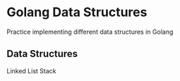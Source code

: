 # Golang Data Structures
Practice implementing different data structures in Golang

## Data Structures
Linked List
Stack
